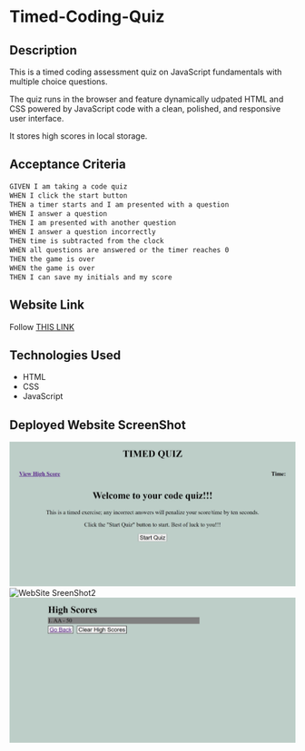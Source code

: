 # Timed-Coding-Quiz

## Description

This is a timed coding assessment quiz on JavaScript fundamentals with multiple choice questions.

The quiz runs in the browser and feature dynamically udpated HTML and CSS powered by JavaScript code with a clean, polished, and responsive user interface. 

It stores high scores in local storage.

## Acceptance Criteria
~~~
GIVEN I am taking a code quiz
WHEN I click the start button
THEN a timer starts and I am presented with a question
WHEN I answer a question
THEN I am presented with another question
WHEN I answer a question incorrectly
THEN time is subtracted from the clock
WHEN all questions are answered or the timer reaches 0
THEN the game is over
WHEN the game is over
THEN I can save my initials and my score
~~~

## Website Link

Follow [THIS LINK](https://z20axa.github.io/Timed-Coding-Quiz/)

## Technologies Used

- HTML
- CSS
- JavaScript

## Deployed Website ScreenShot

![WebSite SreenShot1](Web_capture_3-11-2022_222415_.jpeg "WebSite ScreenShot1")
![WebSite SreenShot2](Web_capture_3-11-2022_222453__.jpeg "WebSite ScreenShot2")
![WebSite SreenShot3](Web_capture_3-11-2022_222512_.jpeg "WebSite ScreenShot3")

